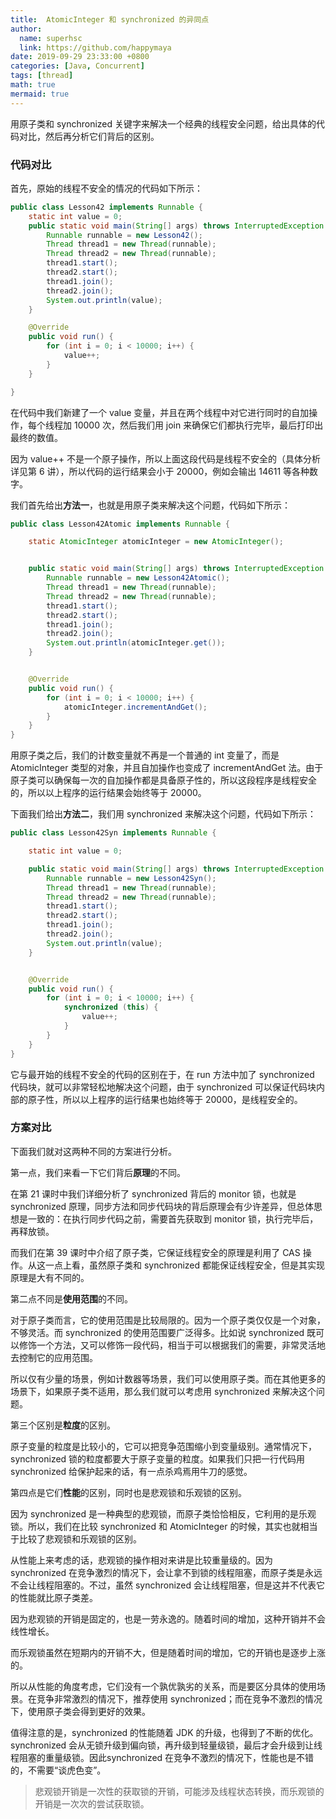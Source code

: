 ```yaml
---
title:  AtomicInteger 和 synchronized 的异同点
author:
  name: superhsc
  link: https://github.com/happymaya
date: 2019-09-29 23:33:00 +0800
categories: [Java, Concurrent]
tags: [thread]
math: true
mermaid: true
---
```


用原子类和 synchronized 关键字来解决一个经典的线程安全问题，给出具体的代码对比，然后再分析它们背后的区别。

### 代码对比

首先，原始的线程不安全的情况的代码如下所示：

```java
public class Lesson42 implements Runnable {
    static int value = 0;
    public static void main(String[] args) throws InterruptedException {
        Runnable runnable = new Lesson42();
        Thread thread1 = new Thread(runnable);
        Thread thread2 = new Thread(runnable);
        thread1.start();
        thread2.start();
        thread1.join();
        thread2.join();
        System.out.println(value);
    }

    @Override
    public void run() {
        for (int i = 0; i < 10000; i++) {
            value++;
        }
    }

}

```

在代码中我们新建了一个 value 变量，并且在两个线程中对它进行同时的自加操作，每个线程加 10000 次，然后我们用 join 来确保它们都执行完毕，最后打印出最终的数值。

因为 value++ 不是一个原子操作，所以上面这段代码是线程不安全的（具体分析详见第 6 讲），所以代码的运行结果会小于 20000，例如会输出 14611 等各种数字。

我们首先给出**方法一**，也就是用原子类来解决这个问题，代码如下所示：

```java
public class Lesson42Atomic implements Runnable {

    static AtomicInteger atomicInteger = new AtomicInteger();


    public static void main(String[] args) throws InterruptedException {
        Runnable runnable = new Lesson42Atomic();
        Thread thread1 = new Thread(runnable);
        Thread thread2 = new Thread(runnable);
        thread1.start();
        thread2.start();
        thread1.join();
        thread2.join();
        System.out.println(atomicInteger.get());
    }


    @Override
    public void run() {
        for (int i = 0; i < 10000; i++) {
            atomicInteger.incrementAndGet();
        }
    }
}

```

用原子类之后，我们的计数变量就不再是一个普通的 int 变量了，而是 AtomicInteger 类型的对象，并且自加操作也变成了 incrementAndGet 法。由于原子类可以确保每一次的自加操作都是具备原子性的，所以这段程序是线程安全的，所以以上程序的运行结果会始终等于 20000。

下面我们给出**方法二**，我们用 synchronized 来解决这个问题，代码如下所示：

```java
public class Lesson42Syn implements Runnable {

    static int value = 0;

    public static void main(String[] args) throws InterruptedException {
        Runnable runnable = new Lesson42Syn();
        Thread thread1 = new Thread(runnable);
        Thread thread2 = new Thread(runnable);
        thread1.start();
        thread2.start();
        thread1.join();
        thread2.join();
        System.out.println(value);
    }


    @Override
    public void run() {
        for (int i = 0; i < 10000; i++) {
            synchronized (this) {
                value++;
            }
        }
    }
}

```

它与最开始的线程不安全的代码的区别在于，在 run 方法中加了 synchronized 代码块，就可以非常轻松地解决这个问题，由于 synchronized 可以保证代码块内部的原子性，所以以上程序的运行结果也始终等于 20000，是线程安全的。

### 方案对比

下面我们就对这两种不同的方案进行分析。

第一点，我们来看一下它们背后**原理**的不同。

在第 21 课时中我们详细分析了 synchronized 背后的 monitor 锁，也就是 synchronized 原理，同步方法和同步代码块的背后原理会有少许差异，但总体思想是一致的：在执行同步代码之前，需要首先获取到 monitor 锁，执行完毕后，再释放锁。

而我们在第 39 课时中介绍了原子类，它保证线程安全的原理是利用了 CAS 操作。从这一点上看，虽然原子类和 synchronized 都能保证线程安全，但是其实现原理是大有不同的。

第二点不同是**使用范围**的不同。

对于原子类而言，它的使用范围是比较局限的。因为一个原子类仅仅是一个对象，不够灵活。而 synchronized 的使用范围要广泛得多。比如说 synchronized 既可以修饰一个方法，又可以修饰一段代码，相当于可以根据我们的需要，非常灵活地去控制它的应用范围。

所以仅有少量的场景，例如计数器等场景，我们可以使用原子类。而在其他更多的场景下，如果原子类不适用，那么我们就可以考虑用 synchronized 来解决这个问题。

第三个区别是**粒度**的区别。

原子变量的粒度是比较小的，它可以把竞争范围缩小到变量级别。通常情况下，synchronized 锁的粒度都要大于原子变量的粒度。如果我们只把一行代码用 synchronized 给保护起来的话，有一点杀鸡焉用牛刀的感觉。

第四点是它们**性能**的区别，同时也是悲观锁和乐观锁的区别。

因为 synchronized 是一种典型的悲观锁，而原子类恰恰相反，它利用的是乐观锁。所以，我们在比较 synchronized 和 AtomicInteger 的时候，其实也就相当于比较了悲观锁和乐观锁的区别。

从性能上来考虑的话，悲观锁的操作相对来讲是比较重量级的。因为 synchronized 在竞争激烈的情况下，会让拿不到锁的线程阻塞，而原子类是永远不会让线程阻塞的。不过，虽然 synchronized 会让线程阻塞，但是这并不代表它的性能就比原子类差。

因为悲观锁的开销是固定的，也是一劳永逸的。随着时间的增加，这种开销并不会线性增长。

而乐观锁虽然在短期内的开销不大，但是随着时间的增加，它的开销也是逐步上涨的。

所以从性能的角度考虑，它们没有一个孰优孰劣的关系，而是要区分具体的使用场景。在竞争非常激烈的情况下，推荐使用 synchronized；而在竞争不激烈的情况下，使用原子类会得到更好的效果。

值得注意的是，synchronized 的性能随着 JDK 的升级，也得到了不断的优化。synchronized 会从无锁升级到偏向锁，再升级到轻量级锁，最后才会升级到让线程阻塞的重量级锁。因此synchronized 在竞争不激烈的情况下，性能也是不错的，不需要“谈虎色变”。



> 悲观锁开销是一次性的获取锁的开销，可能涉及线程状态转换，而乐观锁的开销是一次次的尝试获取锁。
